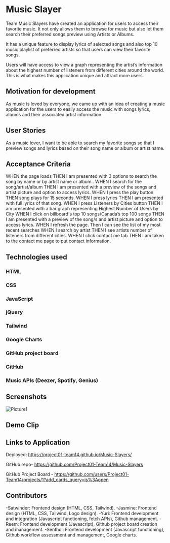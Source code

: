 # Music Slayer

Team Music Slayers have created an application for users to access their favorite music. It not only allows them to browse for music but also let them search their preferred songs preview using Artists or Albums.

It has a unique feature to display lyrics of selected songs and also top 10 music playlist of preferred artists so that users can view their favorite songs.

Users will have access to view a graph representing the artist’s information about the highest number of listeners from different cities around the world. This is what makes this application unique and attract more users.

## Motivation for development

As music is loved by everyone, we came up with an idea of creating a music application for the users to easily access the music with songs lyrics, albums and  their associated artist information.

## User Stories
As a music lover,
I want to be able to search my favorite songs so that I preview songs and lyrics based on their song name or album or artist name.

## Acceptance Criteria

WHEN the page loads
THEN I am presented with 3 options to search the song by name or by artist name or album..
WHEN I search for the song/artist/album
THEN I am presented with a preview of the songs and artist picture and option to access lyrics.
WHEN I press the play button
THEN song plays for 15 seconds.
WHEN I press lyrics
THEN I am presented with full lyrics of that song.
WHEN I press Listeners by Cities button
THEN I am presented with a bar graph representing  Highest Number of Users by City
WHEN I click on billboard's top 10 songs/Canada’s top 100 songs
THEN I am presented with a preview of the song/s and artist picture and option to access lyrics.
WHEN I refresh the page.
Then I can see the list of my most recent searches
WHEN I search by artist
THEN I see artists number of listeners from different cities.
WHEN I click contact me tab
THEN I am taken to the contact me page to put contact information.


## Technologies used

### HTML
### CSS
### JavaScript
### jQuery
### Tailwind
### Google Charts
### GitHub project board
### GitHub
### Music APIs (Deezer, Spotify, Genius)

## Screenshots
![Picture1](https://user-images.githubusercontent.com/102547978/162610618-6acaef9a-7051-43a1-b7dc-c130d9d2d15f.png)

## Demo Clip

## Links to Application

Deployed:
https://project01-team14.github.io/Music-Slayers/

GitHub repo-
https://github.com/Project01-Team14/Music-Slayers

GitHub Project Board - 
https://github.com/users/Project01-Team14/projects/1?add_cards_query=is%3Aopen


## Contributors

-Satwinder: Frontend design (HTML, CSS, Tailwind).
-Jasmine: Frontend design (HTML, CSS, Tailwind, Logo design).
-Yuri: Frontend development and integration (Javascript functioning,  fetch APIs), Github management.
-Reem: Frontend development (Javascript), Github project board creation and management.
-Senthol: Frontend development (Javascript functioning), Github workflow assessment and management, Google charts.  


